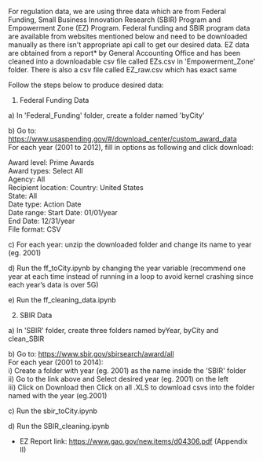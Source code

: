 For regulation data, we are using three data which are from Federal Funding, Small Business Innovation Research (SBIR) Program and Empowerment Zone (EZ) Program. Federal funding and SBIR program data are available from websites mentioned below and need to be downloaded manually as there isn't appropriate api call to get our desired data. EZ data are obtained from a report* by General Accounting Office and has been cleaned into a downloadable csv file called EZs.csv in 'Empowerment_Zone' folder. There is also a csv file called EZ_raw.csv which has exact same 

Follow the steps below to produce desired data:

1. Federal Funding Data

a) In 'Federal_Funding' folder, create a folder named 'byCity'

b) Go to: https://www.usaspending.gov/#/download_center/custom_award_data \
For each year (2001 to 2012), fill in options as following and click download:

Award level: Prime Awards \
Award types: Select All \
Agency: All \
Recipient location: Country: United States \
                    State: All \
Date type: Action Date \
Date range: Start Date: 01/01/year \
            End Date: 12/31/year \
File format: CSV

c) For each year: unzip the downloaded folder and change its name to year (eg. 2001)

d) Run the ff_toCity.ipynb by changing the year variable (recommend one year at each time instead of running in a loop to avoid kernel crashing since each year’s data is over 5G)

e) Run the ff_cleaning_data.ipynb

2. SBIR Data

a) In 'SBIR' folder, create three folders named byYear, byCity and clean_SBIR

b) Go to: https://www.sbir.gov/sbirsearch/award/all \
For each year (2001 to 2014): \
i) Create a folder with year (eg. 2001) as the name inside the 'SBIR' folder\
ii) Go to the link above and Select desired year (eg. 2001) on the left \
iii) Click on Download then Click on all .XLS to download csvs into the folder named with the year (eg.2001)

c) Run the sbir_toCity.ipynb

d) Run the SBIR_cleaning.ipynb

* EZ Report link: https://www.gao.gov/new.items/d04306.pdf (Appendix II)